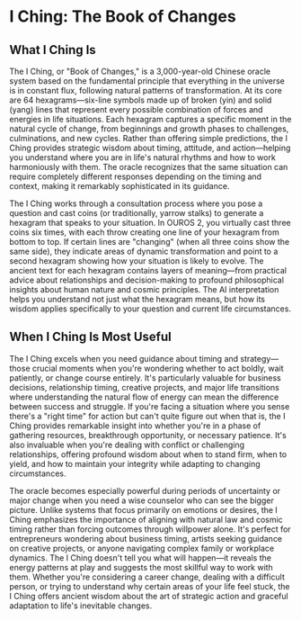 # I Ching: The Book of Changes

## What I Ching Is

The I Ching, or "Book of Changes," is a 3,000-year-old Chinese oracle system based on the fundamental principle that everything in the universe is in constant flux, following natural patterns of transformation. At its core are 64 hexagrams—six-line symbols made up of broken (yin) and solid (yang) lines that represent every possible combination of forces and energies in life situations. Each hexagram captures a specific moment in the natural cycle of change, from beginnings and growth phases to challenges, culminations, and new cycles. Rather than offering simple predictions, the I Ching provides strategic wisdom about timing, attitude, and action—helping you understand where you are in life's natural rhythms and how to work harmoniously with them. The oracle recognizes that the same situation can require completely different responses depending on the timing and context, making it remarkably sophisticated in its guidance.

The I Ching works through a consultation process where you pose a question and cast coins (or traditionally, yarrow stalks) to generate a hexagram that speaks to your situation. In OUROS 2, you virtually cast three coins six times, with each throw creating one line of your hexagram from bottom to top. If certain lines are "changing" (when all three coins show the same side), they indicate areas of dynamic transformation and point to a second hexagram showing how your situation is likely to evolve. The ancient text for each hexagram contains layers of meaning—from practical advice about relationships and decision-making to profound philosophical insights about human nature and cosmic principles. The AI interpretation helps you understand not just what the hexagram means, but how its wisdom applies specifically to your question and current life circumstances.

## When I Ching Is Most Useful

The I Ching excels when you need guidance about timing and strategy—those crucial moments when you're wondering whether to act boldly, wait patiently, or change course entirely. It's particularly valuable for business decisions, relationship timing, creative projects, and major life transitions where understanding the natural flow of energy can mean the difference between success and struggle. If you're facing a situation where you sense there's a "right time" for action but can't quite figure out when that is, the I Ching provides remarkable insight into whether you're in a phase of gathering resources, breakthrough opportunity, or necessary patience. It's also invaluable when you're dealing with conflict or challenging relationships, offering profound wisdom about when to stand firm, when to yield, and how to maintain your integrity while adapting to changing circumstances.

The oracle becomes especially powerful during periods of uncertainty or major change when you need a wise counselor who can see the bigger picture. Unlike systems that focus primarily on emotions or desires, the I Ching emphasizes the importance of aligning with natural law and cosmic timing rather than forcing outcomes through willpower alone. It's perfect for entrepreneurs wondering about business timing, artists seeking guidance on creative projects, or anyone navigating complex family or workplace dynamics. The I Ching doesn't tell you what will happen—it reveals the energy patterns at play and suggests the most skillful way to work with them. Whether you're considering a career change, dealing with a difficult person, or trying to understand why certain areas of your life feel stuck, the I Ching offers ancient wisdom about the art of strategic action and graceful adaptation to life's inevitable changes.
